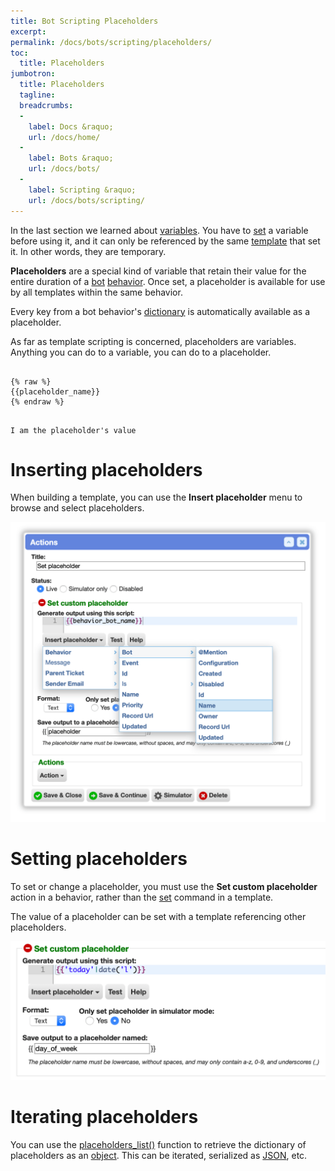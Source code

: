```yaml
---
title: Bot Scripting Placeholders
excerpt: 
permalink: /docs/bots/scripting/placeholders/
toc:
  title: Placeholders
jumbotron:
  title: Placeholders
  tagline: 
  breadcrumbs:
  -
    label: Docs &raquo;
    url: /docs/home/
  -
    label: Bots &raquo;
    url: /docs/bots/
  -
    label: Scripting &raquo;
    url: /docs/bots/scripting/
---
```


In the last section we learned about [variables](/docs/bots/scripting/variables/). You have to [set](/docs/bots/scripting/commands/#set) a variable before using it, and it can only be referenced by the same [template](/docs/bots/scripting/) that set it. In other words, they are temporary.

**Placeholders** are a special kind of variable that retain their value for the entire duration of a [bot](/docs/bots/) [behavior](/docs/bots/behaviors/). Once set, a placeholder is available for use by all templates within the same behavior.

Every key from a bot behavior's [dictionary](/docs/bots/behaviors/dictionaries/) is automatically available as a placeholder.

As far as template scripting is concerned, placeholders are variables. Anything you can do to a variable, you can do to a placeholder.

<pre>
<code class="language-twig">
{% raw %}
{{placeholder_name}}
{% endraw %}
</code>
</pre>

```
I am the placeholder's value
```

# Inserting placeholders

When building a template, you can use the **Insert placeholder** menu to browse and select placeholders.

<div class="cerb-screenshot">
<img src="/assets/images/docs/bots/scripting/insert-placeholder-menu.png" class="screenshot">
</div>

# Setting placeholders

To set or change a placeholder, you must use the **Set custom placeholder** action in a behavior, rather than the [set](/docs/bots/scripting/commands/#set) command in a template.

The value of a placeholder can be set with a template referencing other placeholders.

<div class="cerb-screenshot">
<img src="/assets/images/docs/bots/scripting/set-custom-placeholder.png" class="screenshot">
</div>

# Iterating placeholders

You can use the [placeholders_list()](/docs/bots/scripting/functions/#placeholders_list) function to retrieve the dictionary of placeholders as an [object](/docs/bots/scripting/arrays-objects/). This can be iterated, serialized as [JSON](/docs/bots/scripting/json/), etc.